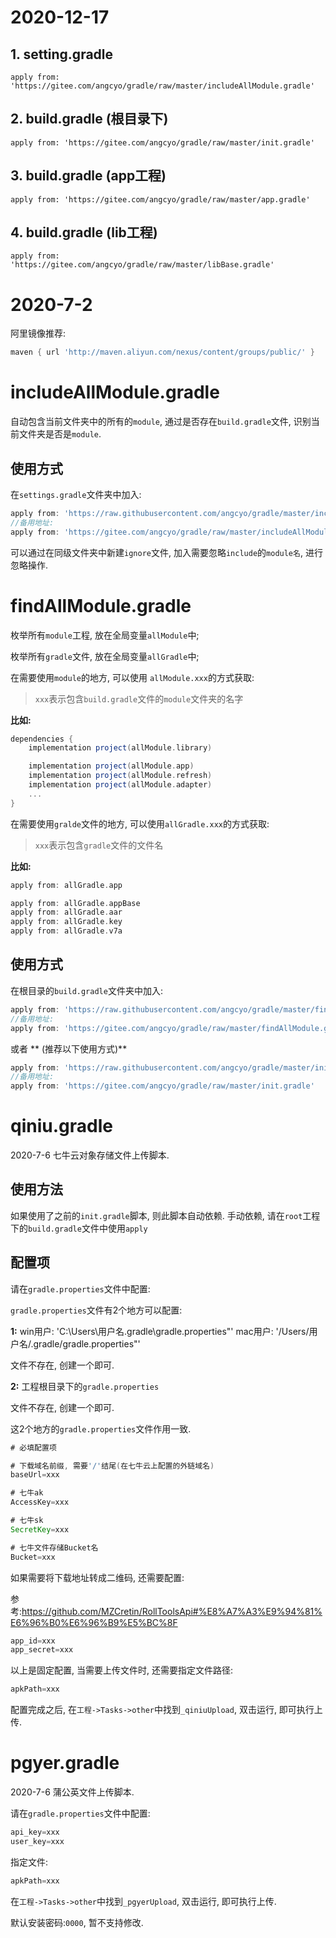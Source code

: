 # 2020-12-17

## 1. setting.gradle

```
apply from: 'https://gitee.com/angcyo/gradle/raw/master/includeAllModule.gradle'
```

## 2. build.gradle (根目录下)

```
apply from: 'https://gitee.com/angcyo/gradle/raw/master/init.gradle'
```

## 3. build.gradle (app工程)

```
apply from: 'https://gitee.com/angcyo/gradle/raw/master/app.gradle'
```

## 4. build.gradle (lib工程)

```
apply from: 'https://gitee.com/angcyo/gradle/raw/master/libBase.gradle'
```

# 2020-7-2

阿里镜像推荐:

```groovy
maven { url 'http://maven.aliyun.com/nexus/content/groups/public/' }
```

# includeAllModule.gradle

自动包含当前文件夹中的所有的`module`, 通过是否存在`build.gradle`文件, 识别当前文件夹是否是`module`.

## 使用方式

在`settings.gradle`文件夹中加入:

```groovy
apply from: 'https://raw.githubusercontent.com/angcyo/gradle/master/includeAllModule.gradle'
//备用地址:
apply from: 'https://gitee.com/angcyo/gradle/raw/master/includeAllModule.gradle'
```

可以通过在同级文件夹中新建`ignore`文件, 加入需要忽略`include`的`module名`, 进行忽略操作.


# findAllModule.gradle

枚举所有`module`工程, 放在全局变量`allModule`中;

枚举所有`gradle`文件, 放在全局变量`allGradle`中;

在需要使用`module`的地方, 可以使用 `allModule.xxx`的方式获取:

>`xxx`表示包含`build.gradle`文件的`module`文件夹的名字

**比如:**

```groovy
dependencies {
    implementation project(allModule.library)

    implementation project(allModule.app)
    implementation project(allModule.refresh)
    implementation project(allModule.adapter)
    ...
}
```

在需要使用`gralde`文件的地方, 可以使用`allGradle.xxx`的方式获取:

>`xxx`表示包含`gradle`文件的文件名

**比如:**

```groovy
apply from: allGradle.app

apply from: allGradle.appBase
apply from: allGradle.aar
apply from: allGradle.key
apply from: allGradle.v7a
```

## 使用方式

在根目录的`build.gradle`文件夹中加入:

```groovy
apply from: 'https://raw.githubusercontent.com/angcyo/gradle/master/findAllModule.gradle'
//备用地址:
apply from: 'https://gitee.com/angcyo/gradle/raw/master/findAllModule.gradle'

```

或者 ** (推荐以下使用方式)**

```groovy
apply from: 'https://raw.githubusercontent.com/angcyo/gradle/master/init.gradle'
//备用地址:
apply from: 'https://gitee.com/angcyo/gradle/raw/master/init.gradle'
```

# qiniu.gradle

2020-7-6 七牛云对象存储文件上传脚本.

## 使用方法

如果使用了之前的`init.gradle`脚本, 则此脚本自动依赖.
手动依赖, 请在`root`工程下的`build.gradle`文件中使用`apply`

## 配置项

请在`gradle.properties`文件中配置:

`gradle.properties`文件有2个地方可以配置:


**1:**
win用户: 'C:\Users\用户名\.gradle\gradle.properties"'
mac用户: '/Users/用户名/.gradle/gradle.properties"'

文件不存在, 创建一个即可.

**2:**
工程根目录下的`gradle.properties`

文件不存在, 创建一个即可.

这2个地方的`gradle.properties`文件作用一致.


```gradle
# 必填配置项

# 下载域名前缀, 需要'/'结尾(在七牛云上配置的外链域名)
baseUrl=xxx

# 七牛ak
AccessKey=xxx

# 七牛sk
SecretKey=xxx

# 七牛文件存储Bucket名
Bucket=xxx
```

如果需要将下载地址转成二维码, 还需要配置:

参考:https://github.com/MZCretin/RollToolsApi#%E8%A7%A3%E9%94%81%E6%96%B0%E6%96%B9%E5%BC%8F

```gradle
app_id=xxx
app_secret=xxx
```

以上是固定配置, 当需要上传文件时, 还需要指定文件路径:

```gradle
apkPath=xxx
```

配置完成之后, 在`工程->Tasks->other`中找到`_qiniuUpload`, 双击运行, 即可执行上传.

# pgyer.gradle

2020-7-6 蒲公英文件上传脚本.

请在`gradle.properties`文件中配置:

```gradle
api_key=xxx
user_key=xxx
```

指定文件:

```gradle
apkPath=xxx
```

在`工程->Tasks->other`中找到`_pgyerUpload`, 双击运行, 即可执行上传.

默认安装密码:`0000`, 暂不支持修改.